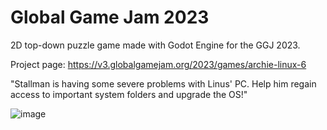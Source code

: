 # Global Game Jam 2023

2D top-down puzzle game made with Godot Engine for the GGJ 2023.

Project page: https://v3.globalgamejam.org/2023/games/archie-linux-6

"Stallman is having some severe problems with Linus' PC. Help him regain access to important system folders and upgrade the OS!"

![image](https://github.com/diogojs/ggj2023/assets/38992974/9d3cb578-4aba-4892-9072-0342ffa18976)

